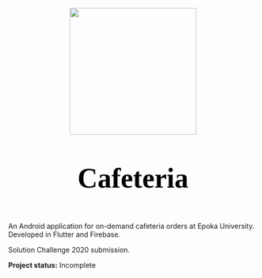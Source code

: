 <link href="https://fonts.googleapis.com/css?family=Josefin+Sans&display=swap" rel="stylesheet">

<span></span>
<div style="text-align:center;"><img src="assets/logo/cafeteria_logo.png" width="256">
<p style="font-size: 4em; font-family: 'Josefin Sans'; color: black;"><b>Cafeteria</b></p></div>

An Android application for on-demand cafeteria orders at Epoka University. Developed in Flutter and Firebase.

Solution Challenge 2020 submission.

<b>Project status:</b> Incomplete
